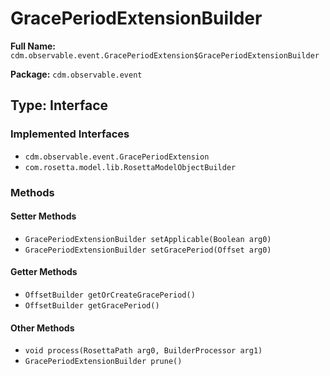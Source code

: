 # GracePeriodExtensionBuilder

**Full Name:** `cdm.observable.event.GracePeriodExtension$GracePeriodExtensionBuilder`

**Package:** `cdm.observable.event`

## Type: Interface

### Implemented Interfaces

- `cdm.observable.event.GracePeriodExtension`
- `com.rosetta.model.lib.RosettaModelObjectBuilder`

### Methods

#### Setter Methods

- `GracePeriodExtensionBuilder setApplicable(Boolean arg0)`
- `GracePeriodExtensionBuilder setGracePeriod(Offset arg0)`

#### Getter Methods

- `OffsetBuilder getOrCreateGracePeriod()`
- `OffsetBuilder getGracePeriod()`

#### Other Methods

- `void process(RosettaPath arg0, BuilderProcessor arg1)`
- `GracePeriodExtensionBuilder prune()`

